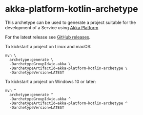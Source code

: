 # akka-platform-kotlin-archetype

This archetype can be used to generate a project suitable for the development of a Service using [Akka Platform](https://docs.akka.io).

For the latest release see [GitHub releases](https://github.com/lightbend/akka-platform-jvm-sdk/releases).

To kickstart a project on Linux and macOS:


```shell
mvn \
  archetype:generate \
  -DarchetypeGroupId=io.akka \
  -DarchetypeArtifactId=akka-platform-kotlin-archetype \
  -DarchetypeVersion=LATEST
```

To kickstart a project on Windows 10 or later:

```shell
mvn ^
  archetype:generate ^
  -DarchetypeGroupId=io.akka ^
  -DarchetypeArtifactId=akka-platform-kotlin-archetype ^
  -DarchetypeVersion=LATEST
```